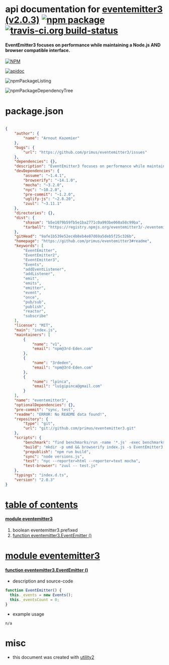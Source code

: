 # api documentation for  [eventemitter3 (v2.0.3)](https://github.com/primus/eventemitter3#readme)  [![npm package](https://img.shields.io/npm/v/npmdoc-eventemitter3.svg?style=flat-square)](https://www.npmjs.org/package/npmdoc-eventemitter3) [![travis-ci.org build-status](https://api.travis-ci.org/npmdoc/node-npmdoc-eventemitter3.svg)](https://travis-ci.org/npmdoc/node-npmdoc-eventemitter3)
#### EventEmitter3 focuses on performance while maintaining a Node.js AND browser compatible interface.

[![NPM](https://nodei.co/npm/eventemitter3.png?downloads=true)](https://www.npmjs.com/package/eventemitter3)

[![apidoc](https://npmdoc.github.io/node-npmdoc-eventemitter3/build/screenCapture.buildApidoc.browser.%252Fhome%252Ftravis%252Fbuild%252Fnpmdoc%252Fnode-npmdoc-eventemitter3%252Ftmp%252Fbuild%252Fapidoc.html.png)](https://npmdoc.github.io/node-npmdoc-eventemitter3/build/apidoc.html)

![npmPackageListing](https://npmdoc.github.io/node-npmdoc-eventemitter3/build/screenCapture.npmPackageListing.svg)

![npmPackageDependencyTree](https://npmdoc.github.io/node-npmdoc-eventemitter3/build/screenCapture.npmPackageDependencyTree.svg)



# package.json

```json

{
    "author": {
        "name": "Arnout Kazemier"
    },
    "bugs": {
        "url": "https://github.com/primus/eventemitter3/issues"
    },
    "dependencies": {},
    "description": "EventEmitter3 focuses on performance while maintaining a Node.js AND browser compatible interface.",
    "devDependencies": {
        "assume": "~1.4.1",
        "browserify": "~14.1.0",
        "mocha": "~3.2.0",
        "nyc": "~10.2.0",
        "pre-commit": "~1.2.0",
        "uglify-js": "~2.8.20",
        "zuul": "~3.11.1"
    },
    "directories": {},
    "dist": {
        "shasum": "b5e1079b59fb5e1ba2771c0a993be060a58c99ba",
        "tarball": "https://registry.npmjs.org/eventemitter3/-/eventemitter3-2.0.3.tgz"
    },
    "gitHead": "9afe1b539e52ec4b8eb4e07d69a5deb5f25c326b",
    "homepage": "https://github.com/primus/eventemitter3#readme",
    "keywords": [
        "EventEmitter",
        "EventEmitter2",
        "EventEmitter3",
        "Events",
        "addEventListener",
        "addListener",
        "emit",
        "emits",
        "emitter",
        "event",
        "once",
        "pub/sub",
        "publish",
        "reactor",
        "subscribe"
    ],
    "license": "MIT",
    "main": "index.js",
    "maintainers": [
        {
            "name": "v1",
            "email": "npm@3rd-Eden.com"
        },
        {
            "name": "3rdeden",
            "email": "npm@3rd-Eden.com"
        },
        {
            "name": "lpinca",
            "email": "luigipinca@gmail.com"
        }
    ],
    "name": "eventemitter3",
    "optionalDependencies": {},
    "pre-commit": "sync, test",
    "readme": "ERROR: No README data found!",
    "repository": {
        "type": "git",
        "url": "git://github.com/primus/eventemitter3.git"
    },
    "scripts": {
        "benchmark": "find benchmarks/run -name '*.js' -exec benchmarks/start.sh {} \\;",
        "build": "mkdir -p umd && browserify index.js -s EventEmitter3 | uglifyjs -m -o umd/eventemitter3.min.js",
        "prepublish": "npm run build",
        "sync": "node versions.js",
        "test": "nyc --reporter=html --reporter=text mocha",
        "test-browser": "zuul -- test.js"
    },
    "typings": "index.d.ts",
    "version": "2.0.3"
}
```



# <a name="apidoc.tableOfContents"></a>[table of contents](#apidoc.tableOfContents)

#### [module eventemitter3](#apidoc.module.eventemitter3)
1.  boolean <span class="apidocSignatureSpan">eventemitter3.</span>prefixed
1.  [function <span class="apidocSignatureSpan">eventemitter3.</span>EventEmitter ()](#apidoc.element.eventemitter3.EventEmitter)



# <a name="apidoc.module.eventemitter3"></a>[module eventemitter3](#apidoc.module.eventemitter3)

#### <a name="apidoc.element.eventemitter3.EventEmitter"></a>[function <span class="apidocSignatureSpan">eventemitter3.</span>EventEmitter ()](#apidoc.element.eventemitter3.EventEmitter)
- description and source-code
```javascript
function EventEmitter() {
  this._events = new Events();
  this._eventsCount = 0;
}
```
- example usage
```shell
n/a
```



# misc
- this document was created with [utility2](https://github.com/kaizhu256/node-utility2)
